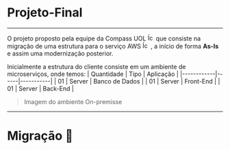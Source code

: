 # Projeto-Final
-----
O projeto proposto pela equipe da Compass UOL <img src="https://logospng.org/download/uol/logo-uol-icon-1024.png" alt="Ícone da UOL" width="15"> que consiste na migração de uma estrutura para o serviço AWS <img src="https://www.svgrepo.com/show/394021/aws.svg" alt="Ícone da AWS" width="15"> , a início de forma **As-Is** e assim uma modernização posterior.

Inicialmente a estrutura do cliente consiste em um ambiente de microserviços, onde temos:
| Quantidade | Tipo | Aplicação |
|------------|------|-----------|
|   01 | Server | Banco de Dados |
|   01 | Server | Front-End |
|   01 | Server | Back-End |

> Imagem do ambiente On-premisse
---
# Migração :wrench:
